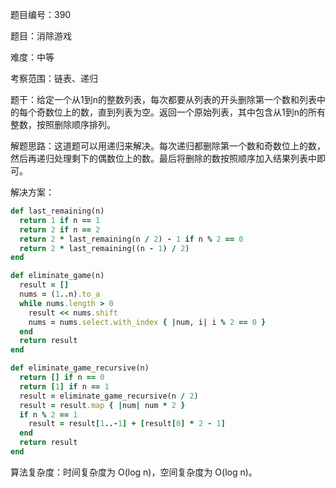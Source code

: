 题目编号：390

题目：消除游戏

难度：中等

考察范围：链表、递归

题干：给定一个从1到n的整数列表，每次都要从列表的开头删除第一个数和列表中的每个奇数位上的数，直到列表为空。返回一个原始列表，其中包含从1到n的所有整数，按照删除顺序排列。

解题思路：这道题可以用递归来解决。每次递归都删除第一个数和奇数位上的数，然后再递归处理剩下的偶数位上的数。最后将删除的数按照顺序加入结果列表中即可。

解决方案：

```ruby
def last_remaining(n)
  return 1 if n == 1
  return 2 if n == 2
  return 2 * last_remaining(n / 2) - 1 if n % 2 == 0
  return 2 * last_remaining((n - 1) / 2)
end

def eliminate_game(n)
  result = []
  nums = (1..n).to_a
  while nums.length > 0
    result << nums.shift
    nums = nums.select.with_index { |num, i| i % 2 == 0 }
  end
  return result
end

def eliminate_game_recursive(n)
  return [] if n == 0
  return [1] if n == 1
  result = eliminate_game_recursive(n / 2)
  result = result.map { |num| num * 2 }
  if n % 2 == 1
    result = result[1..-1] + [result[0] * 2 - 1]
  end
  return result
end
```

算法复杂度：时间复杂度为 O(log n)，空间复杂度为 O(log n)。